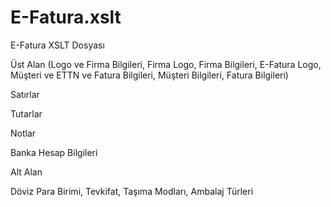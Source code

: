 # E-Fatura.xslt

E-Fatura XSLT Dosyası

Üst Alan (Logo ve Firma Bilgileri, Firma Logo, Firma Bilgileri, E-Fatura Logo, Müşteri ve ETTN ve Fatura Bilgileri, Müşteri Bilgileri, Fatura Bilgileri)

Satırlar

Tutarlar

Notlar

Banka Hesap Bilgileri

Alt Alan

Döviz Para Birimi, Tevkifat, Taşıma Modları, Ambalaj Türleri
